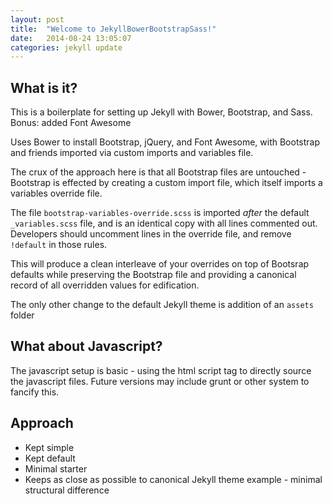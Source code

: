 ```yaml
---
layout: post
title:  "Welcome to JekyllBowerBootstrapSass!"
date:   2014-08-24 13:05:07
categories: jekyll update
---
```




## What is it?

This is a boilerplate for setting up Jekyll with Bower, Bootstrap, and Sass. Bonus: added Font Awesome

Uses Bower to install Bootstrap, jQuery, and Font Awesome, with Bootstrap and friends imported via custom imports and variables file.

The crux of the approach here is that all Bootstrap files are untouched - Bootstrap is effected by creating a custom import file, which itself imports a variables override file.

The file `bootstrap-variables-override.scss` is imported _after_ the default `_variables.scss` file, and is an identical copy with all lines commented out.
Developers should uncomment lines in the override file, and remove `!default` in those rules.

This will produce a clean interleave of your overrides on top of Bootsrap defaults while preserving the Bootstrap file and providing a canonical record of all overridden values for edification.

The only other change to the default Jekyll theme is addition of an `assets` folder



## What about Javascript?

The javascript setup is basic - using the html script tag to directly source the javascript files. Future versions may include grunt or other system to fancify this.



## Approach

- Kept simple
- Kept default
- Minimal starter
- Keeps as close as possible to canonical Jekyll theme example - minimal structural difference
